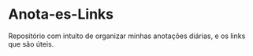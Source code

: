 # Anota-es-Links
Repositório com intuito de organizar minhas anotações diárias, e os links que são úteis.
